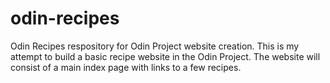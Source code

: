 # odin-recipes
Odin Recipes respository for Odin Project website creation.
This is my attempt to build a basic recipe website in the Odin Project.
The website will consist of a main index page with links to a few recipes.